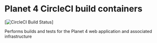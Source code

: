 
# Planet 4 CircleCI build containers

[![CircleCI Build Status](https://circleci.com/gh/greenpeace/planet4-circleci.svg?style=shield)]

Performs builds and tests for the Planet 4 web application and associated infrastructure
